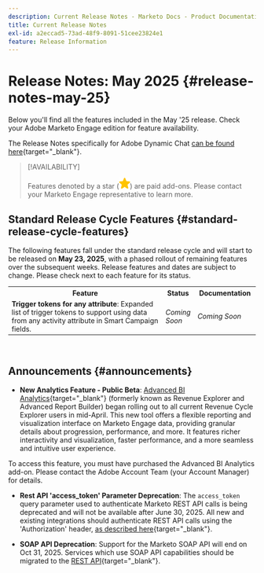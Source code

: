```yaml
---
description: Current Release Notes - Marketo Docs - Product Documentation
title: Current Release Notes
exl-id: a2eccad5-73ad-48f9-8091-51cee23824e1
feature: Release Information
---
```

# Release Notes: May 2025 {#release-notes-may-25}

Below you'll find all the features included in the May '25 release. Check your Adobe Marketo Engage edition for feature availability.

The Release Notes specifically for Adobe Dynamic Chat [can be found here](/help/marketo/release-notes/dynamic-chat.md){target="_blank"}.

>[!AVAILABILITY]
>
>Features denoted by a star (![star](assets/yellow-star.png)) are paid add-ons. Please contact your Marketo Engage representative to learn more.

## Standard Release Cycle Features {#standard-release-cycle-features}

The following features fall under the standard release cycle and will start to be released on **May 23, 2025**, with a phased rollout of remaining features over the subsequent weeks. Release features and dates are subject to change. Please check next to each feature for its status.

<table style="table-layout:auto"> 
 <tbody>
 <tr> 
   <th style="width:65%">Feature</th> 
   <th style="width:10%">Status</th>
   <th style="width:25%">Documentation</th>
  </tr>
  <tr> 
   <td><strong>Trigger tokens for any attribute</strong>: Expanded list of trigger tokens to support using data from any activity attribute in Smart Campaign fields.</td> 
   <td><i>Coming Soon</i></td>
   <td><i>Coming Soon</i></td>
  </tr>
 </tbody> 
</table>
<br/>

## Announcements {#announcements}

* **New Analytics Feature - Public Beta**: [Advanced BI Analytics](/help/marketo/product-docs/reporting/advanced-bi-analytics/overview.md){target="_blank"} (formerly known as Revenue Explorer and Advanced Report Builder) began rolling out to all current Revenue Cycle Explorer users in mid-April. This new tool offers a flexible reporting and visualization interface on Marketo Engage data, providing granular details about progression, performance, and more. It features richer interactivity and visualization, faster performance, and a more seamless and intuitive user experience.

To access this feature, you must have purchased the Advanced BI Analytics add-on. Please contact the Adobe Account Team (your Account Manager) for details.

* **Rest API 'access_token' Parameter Deprecation**: The `access_token` query parameter used to authenticate Marketo REST API calls is being deprecated and will not be available after June 30, 2025. All new and existing integrations should authenticate REST API calls using the 'Authorization' header, [as described here](https://experienceleague.adobe.com/en/docs/marketo-developer/marketo/rest/authentication){target="_blank"}.

* **SOAP API Deprecation**: Support for the Marketo SOAP API will end on Oct 31, 2025. Services which use SOAP API capabilities should be migrated to the [REST API](https://experienceleague.adobe.com/en/docs/marketo-developer/marketo/rest/rest-api){target="_blank"}.
